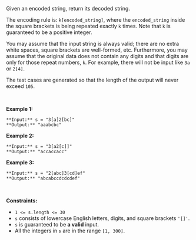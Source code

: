 Given an encoded string, return its decoded string.


The encoding rule is: `k[encoded_string]`, where the `encoded_string` inside the square brackets is being repeated exactly `k` times. Note that `k` is guaranteed to be a positive integer.


You may assume that the input string is always valid; there are no extra white spaces, square brackets are well-formed, etc. Furthermore, you may assume that the original data does not contain any digits and that digits are only for those repeat numbers, `k`. For example, there will not be input like `3a` or `2[4]`.


The test cases are generated so that the length of the output will never exceed `105`.


 


**Example 1:**



```
**Input:** s = "3[a]2[bc]"
**Output:** "aaabcbc"

```

**Example 2:**



```
**Input:** s = "3[a2[c]]"
**Output:** "accaccacc"

```

**Example 3:**



```
**Input:** s = "2[abc]3[cd]ef"
**Output:** "abcabccdcdcdef"

```

 


**Constraints:**


* `1 <= s.length <= 30`
* `s` consists of lowercase English letters, digits, and square brackets `'[]'`.
* `s` is guaranteed to be **a valid** input.
* All the integers in `s` are in the range `[1, 300]`.


